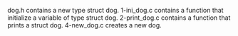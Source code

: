 dog.h contains  a new type struct dog.
1-ini_dog.c contains a function that initialize a variable of type struct dog.
2-print_dog.c contains a function that prints a struct dog.
4-new_dog.c creates a new dog.

